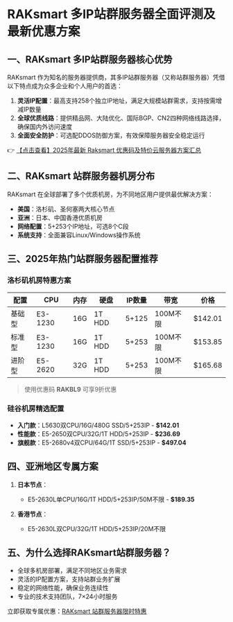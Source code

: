 # RAKsmart 多IP站群服务器全面评测及最新优惠方案

## 一、RAKsmart 多IP站群服务器核心优势

RAKsmart 作为知名的服务器提供商，其多IP站群服务器（又称站群服务器）凭借以下特点成为众多企业和个人用户的首选：

1. **灵活IP配置**：最高支持258个独立IP地址，满足大规模站群需求，支持按需增减IP数量
2. **全球优质线路**：提供精品网、大陆优化、国际BGP、CN2四种网络线路选择，确保国内外访问速度
3. **全面安全防护**：可选配DDOS防御方案，有效保障服务器安全稳定运行

👉 [【点击查看】2025年最新 Raksmart 优惠码及特价云服务器方案汇总](https://bit.ly/raksmart)

## 二、RAKsmart 站群服务器机房分布

RAKsmart 在全球部署了多个优质机房，为不同地区用户提供最优解决方案：

- **美国**：洛杉矶、圣何塞两大核心节点
- **亚洲**：日本、中国香港优质机房
- **网络配置**：5+253个IP地址，可选8个C段
- **系统支持**：全面兼容Linux/Windows操作系统

## 三、2025年热门站群服务器配置推荐

### 洛杉矶机房特惠方案

| 配置 | CPU | 内存 | 硬盘 | IP数量 | 带宽 | 价格 |
|------|-----|------|------|--------|------|------|
| 基础型 | E3-1230 | 16G | 1T HDD | 5+125 | 100M不限 | $142.01 |
| 标准型 | E3-1230 | 16G | 1T HDD | 5+253 | 100M不限 | $153.85 |
| 进阶型 | E5-2620 | 32G | 1T HDD | 5+253 | 100M不限 | $165.68 |

> 使用优惠码 **RAKBL9** 可享9折优惠

### 硅谷机房精选配置

- **入门款**：L5630双CPU/16G/480G SSD/5+253IP - **$142.01**
- **性能款**：E5-2650双CPU/32G/1T HDD/5+253IP - **$236.69**
- **旗舰款**：E5-2680v4双CPU/64G/1T SSD/5+253IP - **$497.04**

## 四、亚洲地区专属方案

1. **日本节点**：
   - E5-2630L单CPU/16G/1T HDD/5+253IP/50M不限 - **$189.35**

2. **香港节点**：
   - E5-2630L双CPU/32G/1T HDD/5+253IP/20M不限

## 五、为什么选择RAKsmart站群服务器？

- 全球多机房部署，满足不同地区业务需求
- 灵活的IP配置方案，支持站群业务扩展
- 稳定的网络性能，确保业务连续性
- 专业的技术支持团队，7×24小时服务

立即获取专属优惠：[RAKsmart 站群服务器限时特惠](https://bit.ly/raksmart)